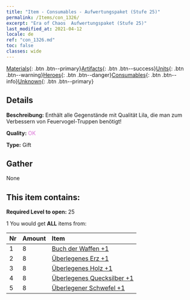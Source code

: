 ```yaml
---
title: "Item - Consumables - Aufwertungspaket (Stufe 25)"
permalink: /Items/con_1326/
excerpt: "Era of Chaos  Aufwertungspaket (Stufe 25)"
last_modified_at: 2021-04-12
locale: de
ref: "con_1326.md"
toc: false
classes: wide
---
```

 [Materials](/de/Items/){: .btn .btn--primary}[Artifacts](/de/Items/Artifacts/){: .btn .btn--success}[Units](/de/Items/Units/){: .btn .btn--warning}[Heroes](/de/Items/Heroes/){: .btn .btn--danger}[Consumables](/de/Items/Consumables/){: .btn .btn--info}[Unknown](/de/Items/Unknown/){: .btn .btn--primary}

## Details
 **Beschreibung:** Enthält alle Gegenstände mit Qualität Lila, die man zum Verbessern von Feuervogel-Truppen benötigt!

 **Quality:** <span style="color: #DA70D6">OK</span>

 **Type:** Gift

## Gather

  None

## This item contains:

 **Required Level to open:** 25

 1 You would get **ALL** items  from:

  | Nr | Amount |     Item    |
  |:---|:-------|:------------|
  | 1 | 8 | [Buch der Waffen +1](/de/Items/mat_25/) | 
  | 2 | 8 | [Überlegenes Erz +1](/de/Items/mat_19/) | 
  | 3 | 8 | [Überlegenes Holz +1](/de/Items/mat_20/) | 
  | 4 | 8 | [Überlegenes Quecksilber +1](/de/Items/mat_21/) | 
  | 5 | 8 | [Überlegener Schwefel +1](/de/Items/mat_22/) | 
